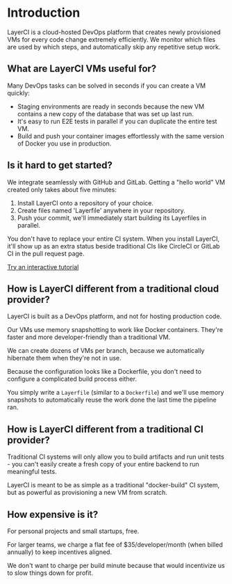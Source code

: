 # Introduction

LayerCI is a cloud-hosted DevOps platform that creates newly provisioned VMs for every code change extremely efficiently.
We monitor which files are used by which steps, and automatically skip any repetitive setup work.

## What are LayerCI VMs useful for?

Many DevOps tasks can be solved in seconds if you can create a VM quickly:

- Staging environments are ready in seconds because the new VM contains a new copy of the database that was set up last run.
- It's easy to run E2E tests in parallel if you can duplicate the entire test VM.
- Build and push your container images effortlessly with the same version of Docker you use in production.

## Is it hard to get started?

We integrate seamlessly with GitHub and GitLab. Getting a "hello world" VM created only takes about five minutes:

1. Install LayerCI onto a repository of your choice.
2. Create files named 'Layerfile' anywhere in your repository.
3. Push your commit, we'll immediately start building its Layerfiles in parallel.

You don't have to replace your entire CI system.
When you install LayerCI, it'll show up as an extra status beside traditional CIs like CircleCI or GitLab CI in the pull request page.


<a class="btn btn-lg btn-success" href="/onboarding">Try an interactive tutorial</a>

## How is LayerCI different from a traditional cloud provider?

LayerCI is built as a DevOps platform, and not for hosting production code.

Our VMs use memory snapshotting to work like Docker containers. They're faster and more developer-friendly than a traditional VM.

We can create dozens of VMs per branch, because we automatically hibernate them when they're not in use.

Because the configuration looks like a Dockerfile, you don't need to configure a complicated build process either.

You simply write a `Layerfile` (similar to a `Dockerfile`) and we'll use memory snapshots to automatically reuse the work done the last time the pipeline ran.

## How is LayerCI different from a traditional CI provider?

Traditional CI systems will only allow you to build artifacts and run unit tests - you can't easily create a fresh copy of your entire backend to run meaningful tests.

LayerCI is meant to be as simple as a traditional "docker-build" CI system, but as powerful as provisioning a new VM from scratch.

## How expensive is it?

For personal projects and small startups, free.

For larger teams, we charge a flat fee of $35/developer/month (when billed annually) to keep incentives aligned.

We don't want to charge per build minute because that would incentivize us to slow things down for profit. 